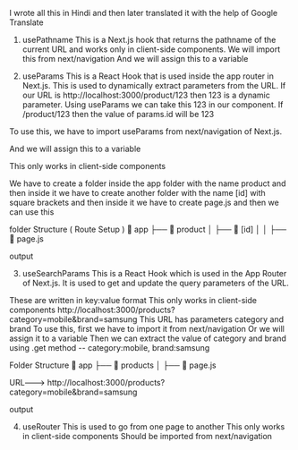 I wrote all this in Hindi and then later translated it with the help of Google Translate

1) usePathname
This is a Next.js hook that returns the pathname of the current URL and works only in client-side components.
We will import this from next/navigation
And we will assign this to a variable

<!-- "use client"
import { usePathname } from 'next/navigation';

const MyComponent = () => {
    const pathname = usePathname();

    return(
        <h1>
            current path: { pathname }
        </h1>
    )
}

export default MyComponent; -->


2) useParams
This is a React Hook that is used inside the app router in Next.js. This is used to dynamically extract parameters from the URL.
If our URL is http://localhost:3000/product/123 then 123 is a dynamic parameter. Using useParams we can take this 123 in our component.
If /product/123 then the value of params.id will be 123

To use this, we have to import useParams from next/navigation of Next.js.

And we will assign this to a variable

This only works in client-side components

We have to create a folder inside the app folder with the name product and then inside it we have to create another folder with the name [id] with square brackets and then inside it we have to create page.js and then we can use this

folder Structure ( Route Setup )
📂 app
├── 📂 product
│ ├── 📂 [id]
│ │ ├── 📄 page.js


<!-- "use client";
import { useParams } from "next/navigation";

export default function ProductPage() {
  const params = useParams(); // URL se parameter nikalna

  return (
    <div>
      <h1>Product ID: {params.id}</h1>
    </div>
  );
} -->


output
<!-- Product ID: 123 -->


3) useSearchParams
This is a React Hook which is used in the App Router of Next.js. It is used to get and update the query parameters of the URL.

These are written in key:value format
This only works in client-side components
http://localhost:3000/products?category=mobile&brand=samsung
This URL has parameters category and brand
To use this, first we have to import it from next/navigation
Or we will assign it to a variable
Then we can extract the value of category and brand using .get method -- category:mobile, brand:samsung

Folder Structure
📂 app
├── 📂 products
│ ├── 📄 page.js


URL--->  http://localhost:3000/products?category=mobile&brand=samsung
<!-- 
"use client";
import { useSearchParams } from "next/navigation";

export default function ProductsPage() {
  const searchParams = useSearchParams(); // Query parameters lene ke liye

  const category = searchParams.get("category"); // "category" ka value nikalna
  const brand = searchParams.get("brand"); // "brand" ka value nikalna

  return (
    <div>
      <h1>Products Page</h1>
      <p>Category: {category}</p>
      <p>Brand: {brand}</p>
    </div>
  );
} -->

output
<!-- Products Page
Category: mobile
Brand: samsung -->




4) useRouter
This is used to go from one page to another
This only works in client-side components
Should be imported from next/navigation

<!-- "use client";
import { useRouter } from "next/navigation";

export default function HomePage() {
  const router = useRouter(); // useRouter ko initialize karna

  const goToProducts = () => {
    router.push("/products"); // "/products" page par le jayega
  };

  return (
    <div>
      <h1>Home Page</h1>
      <button onClick={goToProducts}>Go to Products</button>
    </div>
  );
} -->

